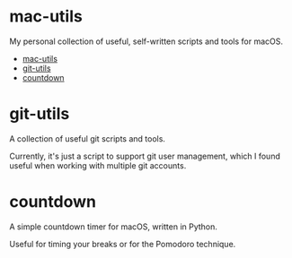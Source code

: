 # mac-utils

My personal collection of useful, self-written scripts and tools for macOS.

- [mac-utils](#mac-utils)
- [git-utils](#git-utils)
- [countdown](#countdown)

# git-utils

A collection of useful git scripts and tools.

Currently, it's just a script to support git user management, which I found useful when working with multiple git accounts.

# countdown

A simple countdown timer for macOS, written in Python.

Useful for timing your breaks or for the Pomodoro technique.